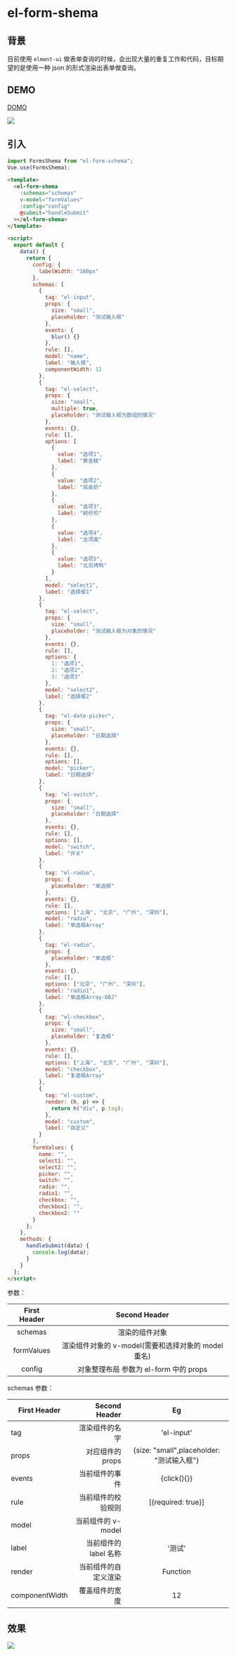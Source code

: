 # el-form-shema

## 背景

目前使用 `elment-ui` 做表单查询的时候，会出现大量的重复工作和代码，目标期望的是使用一种 json 的形式渲染出表单做查询。

## DEMO

[DOMO](http://152.136.31.37:8080/ui)

![](assest/eg.gif)

## 引入

```javascript
import FormsShema from "el-form-schema";
Vue.use(FormsShema);
```

```html
<template>
  <el-form-shema
    :schemas="schemas"
    v-model="formValues"
    :config="config"
    @submit="handleSubmit"
  ></el-form-shema>
</template>

<script>
  export default {
    data() {
      return {
        config: {
          labelWidth: "180px"
        },
        schemas: [
          {
            tag: "el-input",
            props: {
              size: "small",
              placeholder: "测试输入框"
            },
            events: {
              blur() {}
            },
            rule: [],
            model: "name",
            label: "输入框",
            componentWidth: 12
          },
          {
            tag: "el-select",
            props: {
              size: "small",
              multiple: true,
              placeholder: "测试输入框为数组的情况"
            },
            events: {},
            rule: [],
            options: [
              {
                value: "选项1",
                label: "黄金糕"
              },
              {
                value: "选项2",
                label: "双皮奶"
              },
              {
                value: "选项3",
                label: "蚵仔煎"
              },
              {
                value: "选项4",
                label: "龙须面"
              },
              {
                value: "选项5",
                label: "北京烤鸭"
              }
            ],
            model: "select1",
            label: "选择框1"
          },
          {
            tag: "el-select",
            props: {
              size: "small",
              placeholder: "测试输入框为对象的情况"
            },
            events: {},
            rule: [],
            options: {
              1: "选项1",
              2: "选项2",
              3: "选项3"
            },
            model: "select2",
            label: "选择框2"
          },
          {
            tag: "el-date-picker",
            props: {
              size: "small",
              placeholder: "日期选择"
            },
            events: {},
            rule: [],
            options: [],
            model: "picker",
            label: "日期选择"
          },
          {
            tag: "el-switch",
            props: {
              size: "small",
              placeholder: "日期选择"
            },
            events: {},
            rule: [],
            options: [],
            model: "switch",
            label: "开关"
          },
          {
            tag: "el-radio",
            props: {
              placeholder: "单选框"
            },
            events: {},
            rule: [],
            options: ["上海", "北京", "广州", "深圳"],
            model: "radio",
            label: "单选框Array"
          },
          {
            tag: "el-radio",
            props: {
              placeholder: "单选框"
            },
            events: {},
            rule: [],
            options: ["北京", "广州", "深圳"],
            model: "radio1",
            label: "单选框Array-OBJ"
          },
          {
            tag: "el-checkbox",
            props: {
              size: "small",
              placeholder: "复选框"
            },
            events: {},
            rule: [],
            options: ["上海", "北京", "广州", "深圳"],
            model: "checkbox",
            label: "复选框Array"
          },
          {
            tag: "el-custom",
            render: (h, p) => {
              return h("div", p.tag);
            },
            model: "custom",
            label: "自定义"
          }
        ],
        formValues: {
          name: "",
          select1: "",
          select2: "",
          picker: "",
          switch: "",
          radio: "",
          radio1: "",
          checkbox: "",
          checkbox1: "",
          checkbox2: ""
        }
      };
    },
    methods: {
      handleSubmit(data) {
        console.log(data);
      }
    }
  };
</script>
```

参数：

| First Header |                    Second Header                    |
| :----------: | :-------------------------------------------------: |
|   schemas    |                   渲染的组件对象                    |
|  formValues  | 渲染组件对象的 v-model(需要和选择对象的 model 重名) |
|    config    |       对象整理布局 参数为 el-form 中的 props        |

schemas 参数：

| First Header   |         Second Header |                    Eg                     |
| -------------- | --------------------: | :---------------------------------------: |
| tag            |        渲染组件的名字 |                'el-input'                 |
| props          |      对应组件的 props | {size: "small",placeholder: "测试输入框"} |
| events         |        当前组件的事件 |                {click(){}}                |
| rule           |    当前组件的校验规则 |            [{required: true}]             |
| model          |    当前组件的 v-model |                                           |
| label          | 当前组件的 label 名称 |                  '测试'                   |
| render         |  当前组件的自定义渲染 |                 Function                  |
| componentWidth |        覆盖组件的宽度 |                    12                     |

## 效果

![](assest/eg.png)

